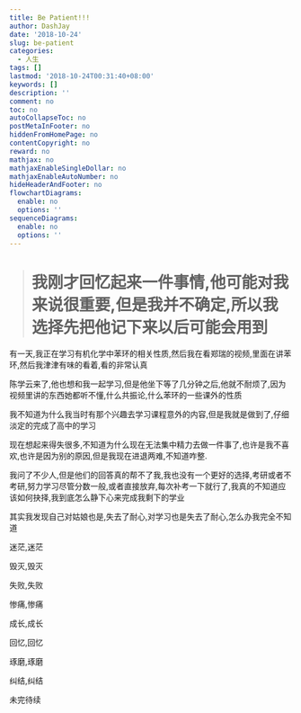 ```yaml
---
title: Be Patient!!!
author: DashJay
date: '2018-10-24'
slug: be-patient
categories:
  - 人生
tags: []
lastmod: '2018-10-24T00:31:40+08:00'
keywords: []
description: ''
comment: no
toc: no
autoCollapseToc: no
postMetaInFooter: no
hiddenFromHomePage: no
contentCopyright: no
reward: no
mathjax: no
mathjaxEnableSingleDollar: no
mathjaxEnableAutoNumber: no
hideHeaderAndFooter: no
flowchartDiagrams:
  enable: no
  options: ''
sequenceDiagrams:
  enable: no
  options: ''
---
```


<!--more-->

> # 我刚才回忆起来一件事情,他可能对我来说很重要,但是我并不确定,所以我选择先把他记下来以后可能会用到

有一天,我正在学习有机化学中苯环的相关性质,然后我在看郑瑞的视频,里面在讲苯环,然后我津津有味的看着,看的非常认真

陈学云来了,他也想和我一起学习,但是他坐下等了几分钟之后,他就不耐烦了,因为视频里讲的东西她都听不懂,什么共振论,什么苯环的一些课外的性质

我不知道为什么我当时有那个兴趣去学习课程意外的内容,但是我就是做到了,仔细淡定的完成了高中的学习

现在想起来得失很多,不知道为什么现在无法集中精力去做一件事了,也许是我不喜欢,也许是因为别的原因,但是我现在进退两难,不知道咋整.

我问了不少人,但是他们的回答真的帮不了我,我也没有一个更好的选择,考研或者不考研,努力学习尽管分数一般,或者直接放弃,每次补考一下就行了,我真的不知道应该如何抉择,我到底怎么静下心来完成我剩下的学业

其实我发现自己对姑娘也是,失去了耐心,对学习也是失去了耐心,怎么办我完全不知道

迷茫,迷茫

毁灭,毁灭

失败,失败

惨痛,惨痛

成长,成长

回忆,回忆

琢磨,琢磨

纠结,纠结

未完待续

